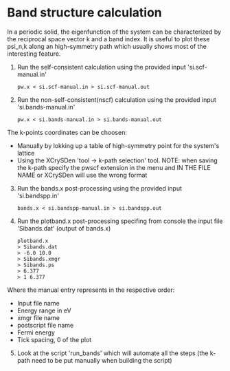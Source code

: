 # Band structure calculation
In a periodic solid, the eigenfunction of the system can be characterized by the reciprocal space vector k and a band index.
It is useful to plot these psi_n,k along an high-symmetry path which usually shows most of the interesting feature.
  1. Run the self-consistent calculation using the provided input 'si.scf-manual.in'
      ```
      pw.x < si.scf-manual.in > si.scf-manual.out
      ```
  2. Run the non-self-consistent(nscf) calculation using the provided input 'si.bands-manual.in'
      ```
      pw.x < si.bands-manual.in > si.bands-manual.out
      ```
  The k-points coordinates can be choosen:
  - Manually by lokking up a table of high-symmetry point for the system's lattice
  - Using the XCrySDen 'tool -> k-path selection' tool.
      NOTE: when saving the k-path specify the pwscf extension in the menu and IN THE FILE NAME or XCrySDen will use the wrong format
  3. Run the bands.x post-processing using the provided input 'si.bandspp.in'
      ```
      bands.x < si.bandspp-manual.in > si.bandspp.out
      ```
  4. Run the plotband.x post-processing specifing from console the input file 'Sibands.dat' (output of bands.x)
      ```
      plotband.x
      > Sibands.dat
      > -6.0 10.0
      > Sibands.xmgr
      > Sibands.ps
      > 6.377
      > 1 6.377
      ```
  Where the manual entry represents in the respective order:
  - Input file name
  - Energy range in eV
  - xmgr file name
  - postscript file name
  - Fermi energy
  - Tick spacing, 0 of the plot
  5. Look at the script 'run_bands' which will automate all the steps (the k-path need to be put manually when building the script)
